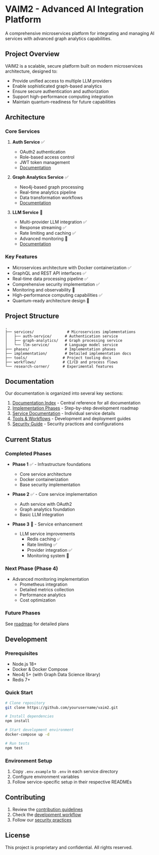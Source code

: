 # VAIM2 - Advanced AI Integration Platform

A comprehensive microservices platform for integrating and managing AI services with advanced graph analytics capabilities.

## Project Overview

VAIM2 is a scalable, secure platform built on modern microservices architecture, designed to:
- Provide unified access to multiple LLM providers
- Enable sophisticated graph-based analytics
- Ensure secure authentication and authorization
- Support high-performance computing integration
- Maintain quantum-readiness for future capabilities

## Architecture

### Core Services

1. **Auth Service** ✅
   - OAuth2 authentication
   - Role-based access control
   - JWT token management
   - [Documentation](services/auth-service/README.md)

2. **Graph Analytics Service** ✅
   - Neo4j-based graph processing
   - Real-time analytics pipeline
   - Data transformation workflows
   - [Documentation](services/graph-analytics-service/README.md)

3. **LLM Service** 🔄
   - Multi-provider LLM integration ✅
   - Response streaming ✅
   - Rate limiting and caching ✅
   - Advanced monitoring 🚧
   - [Documentation](services/llm-service/README.md)

### Key Features

- Microservices architecture with Docker containerization ✅
- GraphQL and REST API interfaces ✅
- Real-time data processing pipeline ✅
- Comprehensive security implementation ✅
- Monitoring and observability 🚧
- High-performance computing capabilities ✅
- Quantum-ready architecture design 🔄

## Project Structure

```
.
├── services/               # Microservices implementations
│   ├── auth-service/      # Authentication service
│   ├── graph-analytics/   # Graph processing service
│   └── llm-service/       # Language model service
├── phases/                # Implementation phases
├── implementation/        # Detailed implementation docs
├── tools/                # Project tooling docs
├── workflows/            # CI/CD and process flows
└── research-corner/      # Experimental features
```

## Documentation

Our documentation is organized into several key sections:

1. [Documentation Index](DOCUMENTATION_INDEX.md) - Central reference for all documentation
2. [Implementation Phases](phases/) - Step-by-step development roadmap
3. [Service Documentation](services/) - Individual service details
4. [Tools & Workflows](tools/) - Development and deployment guides
5. [Security Guide](tools/secrets-management.md) - Security practices and configurations

## Current Status

### Completed Phases
- **Phase 1** ✅ - Infrastructure foundations
  - Core service architecture
  - Docker containerization
  - Base security implementation

- **Phase 2** ✅ - Core service implementation
  - Auth service with OAuth2
  - Graph analytics foundation
  - Basic LLM integration

- **Phase 3** 🔄 - Service enhancement
  - LLM service improvements
    - Redis caching ✅
    - Rate limiting ✅
    - Provider integration ✅
    - Monitoring system 🚧

### Next Phase (Phase 4)
- Advanced monitoring implementation
  - Prometheus integration
  - Detailed metrics collection
  - Performance analytics
  - Cost optimization

### Future Phases
See [roadmap](ROADMAP.md) for detailed plans

## Development

### Prerequisites
- Node.js 18+
- Docker & Docker Compose
- Neo4j 5+ (with Graph Data Science library)
- Redis 7+

### Quick Start
```bash
# Clone repository
git clone https://github.com/yourusername/vaim2.git

# Install dependencies
npm install

# Start development environment
docker-compose up -d

# Run tests
npm test
```

### Environment Setup
1. Copy `.env.example` to `.env` in each service directory
2. Configure environment variables
3. Follow service-specific setup in their respective READMEs

## Contributing

1. Review the [contribution guidelines](CONTRIBUTING.md)
2. Check the [development workflow](workflows/high-level-workflow.md)
3. Follow our [security practices](tools/secrets-management.md)

## License

This project is proprietary and confidential. All rights reserved.